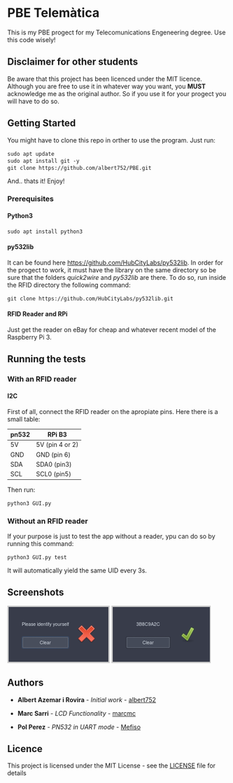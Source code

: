 # PBE Telemàtica
This is my PBE progect for my Telecomunications Engeneering degree. Use this code wisely!

## Disclaimer for other students
Be aware that this project has been licenced under the MIT licence. Although you are free to use it in whatever way you want, you __MUST__ acknowledge me as the original author. So if you use it for your progect you will have to do so.

## Getting Started

You might have to clone this repo in orther to use the program. Just run:

```
sudo apt update
sudo apt install git -y
git clone https://github.com/albert752/PBE.git
```
And.. thats it! Enjoy!

### Prerequisites
#### Python3
```
sudo apt install python3
```

#### py532lib
It can be found here https://github.com/HubCityLabs/py532lib. In order
for the progect to work, it must have the library on the same directory
so be sure that the folders _quick2wire_ and _py532lib_ are there. To do
so, run inside the RFID directory the following command:
```
git clone https://github.com/HubCityLabs/py532lib.git
```

#### RFID Reader and RPi
Just get the reader on eBay for cheap and whatever recent model of the Raspberry Pi 3.


## Running the tests
### With an RFID reader
#### I2C
First of all, connect the RFID reader on the apropiate pins. Here there
is a small table:

| pn532 | RPi B3          |
|-------|-----------------|
|    5V | 5V (pin 4 or 2) |
|   GND | GND (pin 6)     |
|   SDA | SDA0 (pin3)     |
|   SCL | SCL0 (pin5)     |

Then run:

```
python3 GUI.py
```

### Without an RFID reader
If your purpose is just to test the app without a reader, ypu can do so
by running this command:
```
python3 GUI.py test
```
It will automatically yield the same UID every 3s.

## Screenshots
![alt text](./screenshots/nocapture.png)
![alt text](./screenshots/okcapture.png)
## Authors

* **Albert Azemar i Rovira** - *Initial work* - [albert752](https://github.com/albert752/)

* **Marc Sarri** - *LCD Functionality* - [marcmc](https://github.com/marcmc/)

* __Pol Perez__ - _PN532 in UART mode_ - [Mefiso](https://github.com/Mefiso)

## Licence
This project is licensed under the MIT License - see the [LICENSE](LICENSE) file for details

